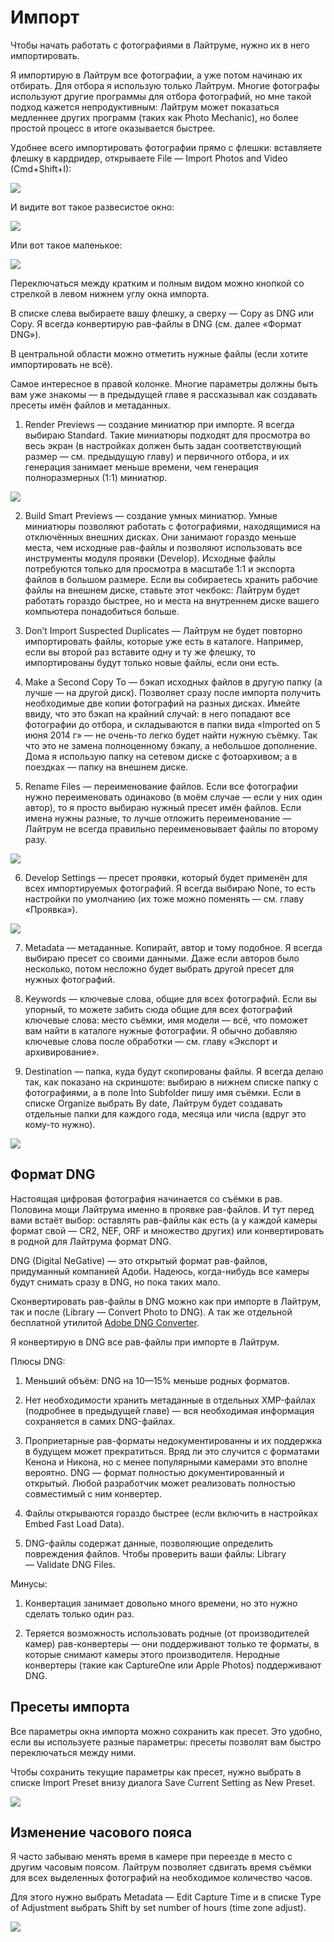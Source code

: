 # Импорт

Чтобы начать работать с фотографиями в Лайтруме, нужно их в него импортировать.

Я импортирую в Лайтрум все фотографии, а уже потом начинаю их отбирать. Для отбора я использую только Лайтрум. Многие фотографы используют другие программы для отбора фотографий, но мне такой подход кажется непродуктивным: Лайтрум может показаться медленнее других программ (таких как Photo Mechanic), но более простой процесс в итоге оказывается быстрее.

Удобнее всего импортировать фотографии прямо с флешки: вставляете флешку в кардридер, открываете File — Import Photos and Video (Cmd+Shift+I):

![](images/import-menu.png)

И видите вот такое развесистое окно:

![](images/import.jpg)

Или вот такое маленькое:

![](images/import-small.png)

Переключаться между кратким и полным видом можно кнопкой со стрелкой в левом нижнем углу окна импорта.

В списке слева выбираете вашу флешку, а сверху — Copy as DNG или Copy. Я всегда конвертирую рав-файлы в DNG (см. далее «Формат DNG»).

В центральной области можно отметить нужные файлы (если хотите импортировать не всё).

Самое интересное в правой колонке. Многие параметры должны быть вам уже знакомы — в предыдущей главе я рассказывал как создавать пресеты имён файлов и метаданных.

1. Render Previews — создание миниатюр при импорте. Я всегда выбираю Standard. Такие миниатюры подходят для просмотра во весь экран (в настройках должен быть задан соответствующий размер — см. предыдущую главу) и первичного отбора, и их генерация занимает меньше времени, чем генерация полноразмерных (1:1) миниатюр.

![](images/import-file-handling.png)

2. Build Smart Previews — создание умных миниатюр. Умные миниатюры позволяют работать с фотографиями, находящимися на отключённых внешних дисках. Они занимают гораздо меньше места, чем исходные рав-файлы и позволяют использовать все инструменты модуля проявки (Develop). Исходные файлы потребуются только для просмотра в масштабе 1:1 и экспорта файлов в большом размере. Если вы собираетесь хранить рабочие файлы на внешнем диске, ставьте этот чекбокс: Лайтрум будет работать гораздо быстрее, но и места на внутреннем диске вашего компьютера понадобиться больше.

3. Don’t Import Suspected Duplicates — Лайтрум не будет повторно импортировать файлы, которые уже есть в каталоге. Например, если вы второй раз вставите одну и ту же флешку, то импортированы будут только новые файлы, если они есть.

4. Make a Second Copy To — бэкап исходных файлов в другую папку (а лучше — на другой диск). Позволяет сразу после импорта получить необходимые две копии фотографий на разных дисках. Имейте ввиду, что это бэкап на крайний случай: в него попадают все фотографии до отбора, и складываются в папки вида «Imported on 5 июня 2014 г» — не очень-то легко будет найти нужную съёмку. Так что это не замена полноценному бэкапу, а небольшое дополнение. Дома я использую папку на сетевом диске с фотоархивом; а в поездках — папку на внешнем диске.

5. Rename Files — переименование файлов. Если все фотографии нужно переименовать одинаково (в моём случае — если у них один автор), то я просто выбираю нужный пресет имён файлов. Если имена нужны разные, то лучше отложить переименование — Лайтрум не всегда правильно переименовывает файлы по второму разу.

![](images/import-file-renaming.png)

6. Develop Settings — пресет проявки, который будет применён для всех импортируемых фотографий. Я всегда выбираю None, то есть настройки по умолчанию (их тоже можно поменять — см. главу «Проявка»).

![](images/import-apply-during-import.png)

7. Metadata — метаданные. Копирайт, автор и тому подобное. Я всегда выбираю пресет со своими данными. Даже если авторов было несколько, потом несложно будет выбрать другой пресет для нужных фотографий.

8. Keywords — ключевые слова, общие для всех фотографий. Если вы упорный, то можете забить сюда общие для всех фотографий ключевые слова: место съёмки, имя модели — всё, что поможет вам найти в каталоге нужные фотографии. Я обычно добавляю ключевые слова после обработки — см. главу «Экспорт и архивирование».

9. Destination — папка, куда будут скопированы файлы. Я всегда делаю так, как показано на скриншоте: выбираю в нижнем списке папку с фотографиями, а в поле Into Subfolder пишу имя съёмки. Если в списке Organize выбрать By date, Лайтрум будет создавать отдельные папки для каждого года, месяца или числа (вдруг это кому-то нужно).

![](images/import-destination.png)

## Формат DNG

Настоящая цифровая фотография начинается со съёмки в рав. Половина мощи Лайтрума именно в проявке рав-файлов. И тут перед вами встаёт выбор: оставлять рав-файлы как есть (а у каждой камеры формат свой — CR2, NEF, ORF и множество других) или конвертировать в родной для Лайтрума формат DNG.

DNG (Digital NeGative) — это открытый формат рав-файлов, придуманный компанией Адоби. Надеюсь, когда-нибудь все камеры будут снимать сразу в DNG, но пока таких мало.

Сконвертировать рав-файлы в DNG можно как при импорте в Лайтрум, так и после (Library — Convert Photo to DNG). А так же отдельной бесплатной утилитой [Adobe DNG Converter](http://www.adobe.com/support/downloads/product.jsp?product=106&platform=Mac).

Я конвертирую в DNG все рав-файлы при импорте в Лайтрум.

Плюсы DNG:

1. Меньший объём: DNG на 10—15% меньше родных форматов.

2. Нет необходимости хранить метаданные в отдельных XMP-файлах (подробнее в предыдущей главе) — вся необходимая информация сохраняется в самих DNG-файлах.

2. Проприетарные рав-форматы недокументированны и их поддержка в будущем может прекратиться. Вряд ли это случится с форматами Кенона и Никона, но с менее популярными камерами это вполне вероятно. DNG — формат полностью документированный и открытый. Любой разработчик может реализовать полностью совместимый с ним конвертер.

3. Файлы открываются гораздо быстрее (если включить в настройках Embed Fast Load Data).

4. DNG-файлы содержат данные, позволяющие определить повреждения файлов. Чтобы проверить ваши файлы: Library — Validate DNG Files.

Минусы:

1. Конвертация занимает довольно много времени, но это нужно сделать только один раз.

2. Теряется возможность использовать родные (от производителей камер) рав-конвертеры — они поддерживают только те форматы, в которые снимают камеры этого производителя. Неродные конвертеры (такие как CaptureOne или Apple Photos) поддерживают DNG.

## Пресеты импорта

Все параметры окна импорта можно сохранить как пресет. Это удобно, если вы используете разные параметры: пресеты позволят вам быстро переключаться между ними.

Чтобы сохранить текущие параметры как пресет, нужно выбрать в списке Import Preset внизу диалога Save Current Setting as New Preset.

![](images/save-metadata-preset.png)

## Изменение часового пояса

Я часто забываю менять время в камере при переезде в место с другим часовым поясом. Лайтрум позволяет сдвигать время съёмки для всех выделенных фотографий на необходимое количество часов. 

Для этого нужно выбрать Metadata — Edit Capture Time и в списке Type of Adjustment выбрать Shift by set number of hours (time zone adjust).

![](images/change-time-zone.png)

